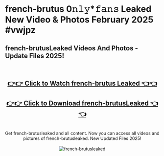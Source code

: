 # french-brutus 0𝚗𝚕𝚢*𝚏𝚊𝚗𝚜 Leaked New Video & Photos February 2025 #vwjpz

<h2>french-brutusLeaked Videos And Photos - Update Files 2025!</h2>
<br>
<div align="center">
<h2><a href="https://mediaupload.pro?title=french-brutus&ref=11F" rel="nofollow">👉👉 Click to Watch french-brutus Leaked 👈👈</a></h2>
<h2><a href="https://mediaupload.pro?title=french-brutus&ref=11F" rel="nofollow">👉👉 Click to Download french-brutusLeaked 👈👈</a></h2>
<br>
Get french-brutusleaked and all content. Now you can access all videos and pictures of french-brutusleaked. New Updated Files 2025!
<br>
<br>
<a href="https://mediaupload.pro?title=french-brutus&ref=11F" rel="nofollow" data-target="animated-image.originalLink"><img src="https://i.ibb.co/Gkj2r4b/banner.png" alt="french-brutusleaked" style="max-width: 100%; display: inline-block;" data-target="animated-image.originalImage"></a>
</div>
<br>

